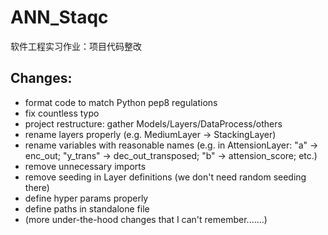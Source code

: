 # ANN_Staqc

 软件工程实习作业：项目代码整改

## Changes:

* format code to match Python pep8 regulations
* fix countless typo
* project restructure: gather Models/Layers/DataProcess/others
* rename layers properly (e.g. MediumLayer -> StackingLayer)
* rename variables with reasonable names (e.g. in AttensionLayer: "a" -> enc_out; "y_trans" -> dec_out_transposed; "b" -> attension_score; etc.)
* remove unnecessary imports
* remove seeding in Layer definitions (we don't need random seeding there)
* define hyper params properly
* define paths in standalone file
* (more under-the-hood changes that I can't remember.......)
